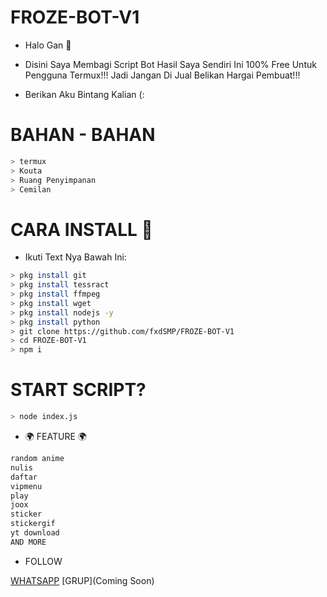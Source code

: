 # FROZE-BOT-V1
* Halo Gan 👋

* Disini Saya Membagi Script Bot Hasil Saya Sendiri
  Ini 100% Free Untuk Pengguna Termux!!!
  Jadi Jangan Di Jual Belikan Hargai Pembuat!!!
  
* Berikan Aku Bintang Kalian (:

# BAHAN - BAHAN
```bash
> termux
> Kouta
> Ruang Penyimpanan
> Cemilan
```
# CARA INSTALL 🤔
* Ikuti Text Nya Bawah Ini:
```bash
> pkg install git
> pkg install tessract
> pkg install ffmpeg
> pkg install wget
> pkg install nodejs -y
> pkg install python
> git clone https://github.com/fxdSMP/FROZE-BOT-V1
> cd FROZE-BOT-V1 
> npm i
```
# START SCRIPT?
```bash
> node index.js
```
* 🌍 FEATURE 🌍
```bash
random anime
nulis
daftar
vipmenu
play
joox
sticker
stickergif
yt download
AND MORE
```

* FOLLOW 

[WHATSAPP](https://wa.me/+6281539336834)
[GRUP](Coming Soon)

